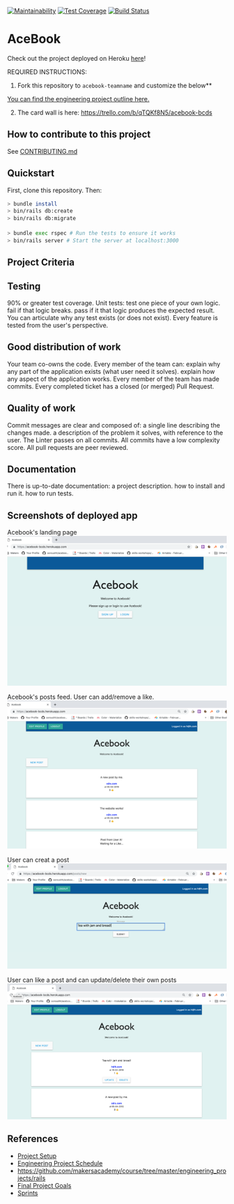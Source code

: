 [![Maintainability](https://api.codeclimate.com/v1/badges/4e473be6b5cb29fe46a2/maintainability)](https://codeclimate.com/github/soroushh/acebook-bcds/maintainability)
[![Test Coverage](https://api.codeclimate.com/v1/badges/4e473be6b5cb29fe46a2/test_coverage)](https://codeclimate.com/github/soroushh/acebook-bcds/test_coverage)
[![Build Status](https://travis-ci.com/soroushh/acebook-bcds.svg?branch=master)](https://travis-ci.com/soroushh/acebook-bcds)

# AceBook

Check out the project deployed on Heroku [here](https://acebook-bcds.herokuapp.com)!

REQUIRED INSTRUCTIONS:

1. Fork this repository to `acebook-teamname` and customize
the below**

[You can find the engineering project outline here.](https://github.com/makersacademy/course/tree/master/engineering_projects/rails)

2. The card wall is here: https://trello.com/b/qTQKf8N5/acebook-bcds

## How to contribute to this project
See [CONTRIBUTING.md](CONTRIBUTING.md)

## Quickstart

First, clone this repository. Then:

```bash
> bundle install
> bin/rails db:create
> bin/rails db:migrate

> bundle exec rspec # Run the tests to ensure it works
> bin/rails server # Start the server at localhost:3000
```
## Project Criteria

## Testing
 90% or greater test coverage.
 Unit tests:
 test one piece of your own logic.
 fail if that logic breaks.
 pass if it that logic produces the expected result.
 You can articulate why any test exists (or does not exist).
 Every feature is tested from the user's perspective.
## Good distribution of work
 Your team co-owns the code. Every member of the team can:
 explain why any part of the application exists (what user need it solves).
 explain how any aspect of the application works.
 Every member of the team has made commits.
 Every completed ticket has a closed (or merged) Pull Request.
## Quality of work
 Commit messages are clear and composed of:
 a single line describing the changes made.
 a description of the problem it solves, with reference to the user.
 The Linter passes on all commits.
 All commits have a low complexity score.
 All pull requests are peer reviewed.
## Documentation
 There is up-to-date documentation:
 a project description.
 how to install and run it.
 how to run tests.

## Screenshots of deployed app

Acebook's landing page
![](/images/Acebook2_landing_page.png)

Acebook's posts feed. User can add/remove a like. 
![](/images/Acebook4_posts.png)

User can creat a post
![](/images/Acebook6_new_post_by_me.png)

User can like a post and can update/delete their own posts
![](/images/Acebook8_new_post_with_like.png)

## References

- [Project Setup](https://github.com/makersacademy/course/blob/master/engineering_projects/project_setup.md)
- [Engineering Project Schedule](https://github.com/makersacademy/course/blob/master/engineering_projects/week_schedule.md)
- https://github.com/makersacademy/course/tree/master/engineering_projects/rails
- [Final Project Goals](https://github.com/makersacademy/course/blob/master/final_projects/project_criteria.md)
- [Sprints](https://github.com/makersacademy/course/blob/master/how-to/2_day_sprint.md)
